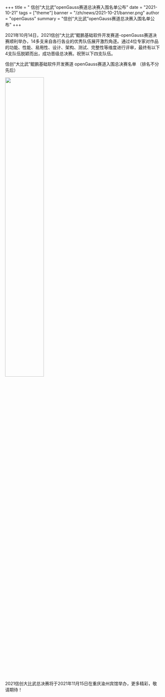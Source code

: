 ﻿+++
title = " 信创“大比武”openGauss赛道总决赛入围名单公布"
date = "2021-10-21"
tags = ["theme"]
banner = "/zh/news/2021-10-21/banner.png"
author = "openGauss"
summary = "信创“大比武”openGauss赛道总决赛入围名单公布"
+++


2021年10月14日，2021信创“大比武”鲲鹏基础软件开发赛道-openGauss赛道决赛顺利举办，14多支来自各行各业的优秀队伍展开激烈角逐。通过4位专家对作品的功能、性能、易用性、设计、架构、测试、完整性等维度进行评审，最终有以下4支队伍脱颖而出，成功晋级总决赛。祝贺以下四支队伍。

信创“大比武”鲲鹏基础软件开发赛道
openGauss赛道入围总决赛名单
（排名不分先后）

<img src="/zh/news/2021-10-21/名单.png" style="width: 50%">


2021信创大比武总决赛将于2021年11月15日在重庆渝州宾馆举办，更多精彩，敬请期待！
